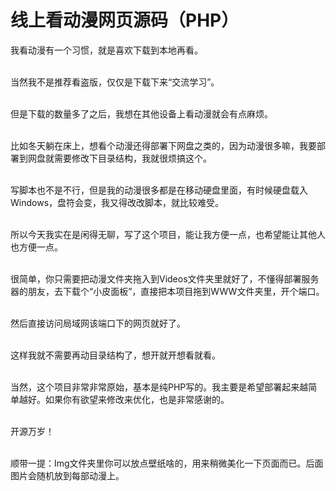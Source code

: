 # 线上看动漫网页源码（PHP）

我看动漫有一个习惯，就是喜欢下载到本地再看。<br><br>

当然我不是推荐看盗版，仅仅是下载下来“交流学习”。<br><br>

但是下载的数量多了之后，我想在其他设备上看动漫就会有点麻烦。<br><br>

比如冬天躺在床上，想看个动漫还得部署下网盘之类的，因为动漫很多嘛，我要部署到网盘就需要修改下目录结构，我就很烦搞这个。<br><br>

写脚本也不是不行，但是我的动漫很多都是在移动硬盘里面，有时候硬盘载入Windows，盘符会变，我又得改改脚本，就比较难受。<br><br>

所以今天我实在是闲得无聊，写了这个项目，能让我方便一点，也希望能让其他人也方便一点。<br><br>

很简单，你只需要把动漫文件夹拖入到Videos文件夹里就好了，不懂得部署服务器的朋友，去下载个“小皮面板”，直接把本项目拖到WWW文件夹里，开个端口。<br><br>

然后直接访问局域网该端口下的网页就好了。<br><br>

这样我就不需要再动目录结构了，想开就开想看就看。<br><br>

当然，这个项目非常非常原始，基本是纯PHP写的。我主要是希望部署起来越简单越好。如果你有欲望来修改来优化，也是非常感谢的。<br><br>

开源万岁！<br><br>

顺带一提：Img文件夹里你可以放点壁纸啥的，用来稍微美化一下页面而已。后面图片会随机放到每部动漫上。<br><br>

